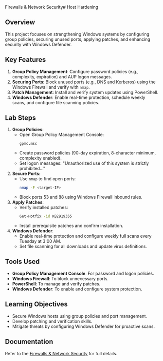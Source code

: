 Firewalls & Network Security# Host Hardening

## Overview
This project focuses on strengthening Windows systems by configuring group policies, securing unused ports, applying patches, and enhancing security with Windows Defender.

## Key Features
1. **Group Policy Management**: Configure password policies (e.g., complexity, expiration) and AUP logon messages.
2. **Securing Ports**: Block unused ports (e.g., DNS and Kerberos) using the Windows Firewall and verify with `nmap`.
3. **Patch Management**: Install and verify system updates using PowerShell.
4. **Windows Defender**: Enable real-time protection, schedule weekly scans, and configure file scanning policies.

## Lab Steps
1. **Group Policies**:
   - Open Group Policy Management Console:
     ```bash
     gpmc.msc
     ```
   - Create password policies (90-day expiration, 8-character minimum, complexity enabled).
   - Set logon messages: "Unauthorized use of this system is strictly prohibited..."
2. **Secure Ports**:
   - Use `nmap` to find open ports:
     ```bash
     nmap -F <target-IP>
     ```
   - Block ports 53 and 88 using Windows Firewall inbound rules.
3. **Apply Patches**:
   - Verify installed patches:
     ```bash
     Get-Hotfix -id KB2919355
     ```
   - Install prerequisite patches and confirm installation.
4. **Windows Defender**:
   - Enable real-time protection and configure weekly full scans every Tuesday at 3:00 AM.
   - Set file scanning for all downloads and update virus definitions.

## Tools Used
- **Group Policy Management Console**: For password and logon policies.
- **Windows Firewall**: To block unnecessary ports.
- **PowerShell**: To manage and verify patches.
- **Windows Defender**: To enable and configure system protection.

## Learning Objectives
- Secure Windows hosts using group policies and port management.
- Develop patching and verification skills.
- Mitigate threats by configuring Windows Defender for proactive scans.

## Documentation
Refer to the [Firewalls & Network Security](https://github.com/StephVergil/Firewalls-Network-Security/blob/main/Host%20Hardening.docx)  for full details.
